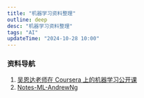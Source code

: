 ```yaml
---
title: "机器学习资料整理"
outline: deep
desc: "机器学习资料整理"
tags: "AI"
updateTime: "2024-10-28 10:00"
---
```


### 资料导航
1. [吴恩达老师在 Coursera 上的机器学习公开课](https://gitee.com/scruel/Notes-ML-AndrewNg)
2. [Notes-ML-AndrewNg](https://scruel.github.io/Notes-ML-AndrewNg)